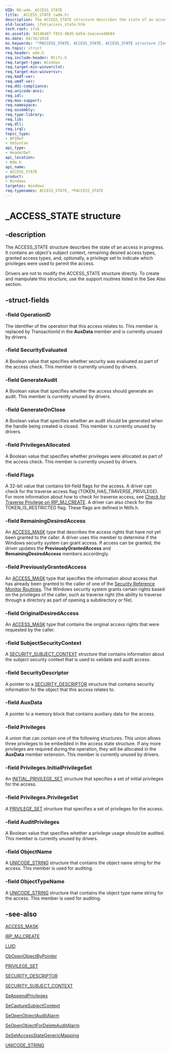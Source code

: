 ```yaml
---
UID: NS:wdm._ACCESS_STATE
title: _ACCESS_STATE (wdm.h)
description: The ACCESS_STATE structure describes the state of an access in progress.
old-location: ifsk\access_state.htm
tech.root: ifsk
ms.assetid: 3d1d6407-f853-48d5-bd54-2eacece48b84
ms.date: 04/16/2018
ms.keywords: "*PACCESS_STATE, ACCESS_STATE, ACCESS_STATE structure [Installable File System Drivers], PACCESS_STATE, PACCESS_STATE structure pointer [Installable File System Drivers], _ACCESS_STATE, ifsk.access_state, securitystructures_41c08d1c-9d46-4df7-a1fe-dc274e8b3fe7.xml, wdm/ACCESS_STATE, wdm/PACCESS_STATE"
ms.topic: struct
req.header: wdm.h
req.include-header: Ntifs.h
req.target-type: Windows
req.target-min-winverclnt: 
req.target-min-winversvr: 
req.kmdf-ver: 
req.umdf-ver: 
req.ddi-compliance: 
req.unicode-ansi: 
req.idl: 
req.max-support: 
req.namespace: 
req.assembly: 
req.type-library: 
req.lib: 
req.dll: 
req.irql: 
topic_type:
- APIRef
- kbSyntax
api_type:
- HeaderDef
api_location:
- Wdm.h
api_name:
- ACCESS_STATE
product:
- Windows
targetos: Windows
req.typenames: ACCESS_STATE, *PACCESS_STATE
---
```


# _ACCESS_STATE structure


## -description


The ACCESS_STATE structure describes the state of an access in progress. It contains an object's subject context, remaining desired access types, granted access types, and, optionally, a privilege set to indicate which privileges were used to permit the access. 

Drivers are not to modify the ACCESS_STATE structure directly. To create and manipulate this structure, use the support routines listed in the See Also section. 


## -struct-fields




### -field OperationID

The identifier of the operation that this access relates to. This member is replaced by TransactionId in the <b>AuxData</b> member and is currently unused by drivers. 


### -field SecurityEvaluated

A Boolean value that specifies whether security was evaluated as part of the access check. This member is currently unused by drivers. 


### -field GenerateAudit

A Boolean value that specifies whether the access should generate an audit. This member is currently unused by drivers. 


### -field GenerateOnClose

A Boolean value that specifies whether an audit should be generated when the handle being created is closed. This member is currently unused by drivers. 


### -field PrivilegesAllocated

A Boolean value that specifies whether privileges were allocated as part of the access check. This member is currently unused by drivers. 


### -field Flags

A 32-bit value that contains bit-field flags for the access. A driver can check for the traverse access flag (TOKEN_HAS_TRAVERSE_PRIVILEGE). For more information about how to check for traverse access, see <a href="https://docs.microsoft.com/windows-hardware/drivers/ifs/checking-for-traverse-privilege-on-irp-mj-create">Check for Traverse Privilege on IRP_MJ_CREATE</a>. A driver can also check for the TOKEN_IS_RESTRICTED flag. These flags are defined in Ntifs.h. 


### -field RemainingDesiredAccess

An <a href="https://msdn.microsoft.com/library/windows/hardware/ff540466">ACCESS_MASK</a> type that describes the access rights that have not yet been granted to the caller. A driver uses this member to determine if the Windows security system can grant access. If access can be granted, the driver updates the <b>PreviouslyGrantedAccess</b> and <b>RemainingDesiredAccess</b> members accordingly. 


### -field PreviouslyGrantedAccess

An <a href="https://msdn.microsoft.com/library/windows/hardware/ff540466">ACCESS_MASK</a> type that specifies the information about access that has already been granted to the caller of one of the <a href="https://msdn.microsoft.com/library/windows/hardware/ff563711">Security Reference Monitor Routines</a>. The Windows security system grants certain rights based on the privileges of the caller, such as traverse right (the ability to traverse through a directory as part of opening a subdirectory or file). 


### -field OriginalDesiredAccess

An <a href="https://msdn.microsoft.com/library/windows/hardware/ff540466">ACCESS_MASK</a> type that contains the original access rights that were requested by the caller. 


### -field SubjectSecurityContext

A <a href="https://msdn.microsoft.com/library/windows/hardware/ff563714">SECURITY_SUBJECT_CONTEXT</a> structure that contains information about the subject security context that is used to validate and audit access. 


### -field SecurityDescriptor

A pointer to a <a href="https://msdn.microsoft.com/library/windows/hardware/ff563689">SECURITY_DESCRIPTOR</a> structure that contains security information for the object that this access relates to. 


### -field AuxData

A pointer to a memory block that contains auxiliary data for the access. 


### -field Privileges

A union that can contain one of the following structures. This union allows three privileges to be embedded in the access state structure. If any more privileges are required during the operation, they will be allocated in the <b>AuxData</b> member extension. This member is currently unused by drivers. 


### -field Privileges.InitialPrivilegeSet

An <a href="https://msdn.microsoft.com/5775c9e9-e647-4544-97e5-45501052b9a9">INITIAL_PRIVILEGE_SET</a> structure that specifies a set of initial privileges for the access. 


### -field Privileges.PrivilegeSet

A <a href="https://msdn.microsoft.com/library/windows/hardware/ff551860">PRIVILEGE_SET</a> structure that specifies a set of privileges for the access. 


### -field AuditPrivileges

A Boolean value that specifies whether a privilege usage should be audited. This member is currently unused by drivers. 


### -field ObjectName

A <a href="https://docs.microsoft.com/windows/desktop/api/ntdef/ns-ntdef-_unicode_string">UNICODE_STRING</a> structure that contains the object name string for the access. This member is used for auditing. 


### -field ObjectTypeName

A <a href="https://docs.microsoft.com/windows/desktop/api/ntdef/ns-ntdef-_unicode_string">UNICODE_STRING</a> structure that contains the object type name string for the access. This member is used for auditing. 


## -see-also




<a href="https://msdn.microsoft.com/library/windows/hardware/ff540466">ACCESS_MASK</a>



<a href="https://msdn.microsoft.com/library/windows/hardware/ff548630">IRP_MJ_CREATE</a>



<a href="https://msdn.microsoft.com/library/windows/hardware/ff557080">LUID</a>



<a href="https://msdn.microsoft.com/library/windows/hardware/ff550985">ObOpenObjectByPointer</a>



<a href="https://msdn.microsoft.com/library/windows/hardware/ff551860">PRIVILEGE_SET</a>



<a href="https://msdn.microsoft.com/library/windows/hardware/ff563689">SECURITY_DESCRIPTOR</a>



<a href="https://msdn.microsoft.com/library/windows/hardware/ff563714">SECURITY_SUBJECT_CONTEXT</a>



<a href="https://msdn.microsoft.com/library/windows/hardware/ff554762">SeAppendPrivileges</a>



<a href="https://msdn.microsoft.com/library/windows/hardware/ff554792">SeCaptureSubjectContext</a>



<a href="https://msdn.microsoft.com/library/windows/hardware/ff556682">SeOpenObjectAuditAlarm</a>



<a href="https://msdn.microsoft.com/library/windows/hardware/ff556685">SeOpenObjectForDeleteAuditAlarm</a>



<a href="https://msdn.microsoft.com/library/windows/hardware/ff556707">SeSetAccessStateGenericMapping</a>



<a href="https://docs.microsoft.com/windows/desktop/api/ntdef/ns-ntdef-_unicode_string">UNICODE_STRING</a>
 

 

